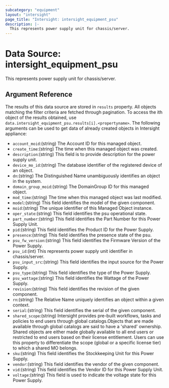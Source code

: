 ```yaml
---
subcategory: "equipment"
layout: "intersight"
page_title: "Intersight: intersight_equipment_psu"
description: |-
  This represents power supply unit for chassis/server.
---
```


# Data Source: intersight_equipment_psu
This represents power supply unit for chassis/server.
## Argument Reference
The results of this data source are stored in `results` property.
All objects matching the filter criteria are fetched through pagination.
To access the ith object of the results obtained, use `data.intersight_equipment_psu.results[i].<propertyname>`.
The following arguments can be used to get data of already created objects in Intersight appliance:
* `account_moid`:(string) The Account ID for this managed object. 
* `create_time`:(string) The time when this managed object was created. 
* `description`:(string) This field is to provide description for the power supply unit. 
* `device_mo_id`:(string) The database identifier of the registered device of an object. 
* `dn`:(string) The Distinguished Name unambiguously identifies an object in the system. 
* `domain_group_moid`:(string) The DomainGroup ID for this managed object. 
* `mod_time`:(string) The time when this managed object was last modified. 
* `model`:(string) This field identifies the model of the given component. 
* `moid`:(string) The unique identifier of this Managed Object instance. 
* `oper_state`:(string) This field identifies the psu operational state. 
* `part_number`:(string) This field identifies the Part Number for this Power Supply Unit. 
* `pid`:(string) This field identifies the Product ID for the Power Supply. 
* `presence`:(string) This field identifies the presence state of the psu. 
* `psu_fw_version`:(string) This field identifies the Firmware Version of the Power Supply. 
* `psu_id`:(int) This represents power supply unit identifier in chassis/server. 
* `psu_input_src`:(string) This field identifies the input source for the Power Supply. 
* `psu_type`:(string) This field identifies the type of the Power Supply. 
* `psu_wattage`:(string) This field identifies the Wattage of the Power Supply. 
* `revision`:(string) This field identifies the revision of the given component. 
* `rn`:(string) The Relative Name uniquely identifies an object within a given context. 
* `serial`:(string) This field identifies the serial of the given component. 
* `shared_scope`:(string) Intersight provides pre-built workflows, tasks and policies to end users through global catalogs.Objects that are made available through global catalogs are said to have a 'shared' ownership. Shared objects are either made globally available to all end users or restricted to end users based on their license entitlement. Users can use this property to differentiate the scope (global or a specific license tier) to which a shared MO belongs. 
* `sku`:(string) This field identifies the Stockkeeping Unit for this Power Supply. 
* `vendor`:(string) This field identifies the vendor of the given component. 
* `vid`:(string) This field identifies the Vendor ID for this Power Supply Unit. 
* `voltage`:(string) This field is used to indicate the voltage state for this Power Supply. 
 